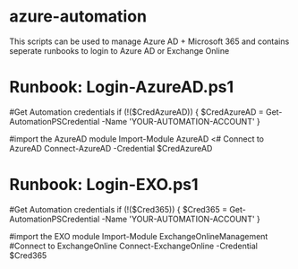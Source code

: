 # azure-automation
This scripts can be used to manage Azure AD + Microsoft 365 and contains seperate runbooks to login to Azure AD or Exchange Online

# Runbook: Login-AzureAD.ps1

#Get Automation credentials
if (!($CredAzureAD)) {
    $CredAzureAD = Get-AutomationPSCredential -Name 'YOUR-AUTOMATION-ACCOUNT'
}

#import the AzureAD module
Import-Module AzureAD
<# Connect to AzureAD
Connect-AzureAD -Credential $CredAzureAD

# Runbook: Login-EXO.ps1
#Get Automation credentials
if (!($Cred365)) {
    $Cred365 = Get-AutomationPSCredential -Name 'YOUR-AUTOMATION-ACCOUNT'
}

#import the EXO module
Import-Module ExchangeOnlineManagement
#Connect to ExchangeOnline
Connect-ExchangeOnline -Credential $Cred365
